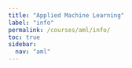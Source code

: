 ```yaml
---
title: "Applied Machine Learning"
label: "info"
permalink: /courses/aml/info/
toc: true
sidebar:
  nav: "aml"
---
```

